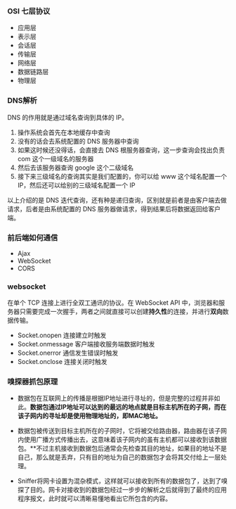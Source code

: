 ### OSI 七层协议
 - 应用层
 - 表示层
 - 会话层
 - 传输层
 - 网络层
 - 数据链路层
 - 物理层


### DNS解析
DNS 的作用就是通过域名查询到具体的 IP。

1. 操作系统会首先在本地缓存中查询
2. 没有的话会去系统配置的 DNS 服务器中查询
3. 如果这时候还没得话，会直接去 DNS 根服务器查询，这一步查询会找出负责 com 这个一级域名的服务器
4. 然后去该服务器查询 google 这个二级域名
5. 接下来三级域名的查询其实是我们配置的，你可以给 www 这个域名配置一个 IP，然后还可以给别的三级域名配置一个 IP

以上介绍的是 DNS 迭代查询，还有种是递归查询，区别就是前者是由客户端去做请求，后者是由系统配置的 DNS 服务器做请求，得到结果后将数据返回给客户端。


### 前后端如何通信
 - Ajax
 - WebSocket
 - CORS



### websocket
在单个 TCP 连接上进行全双工通讯的协议。在 WebSocket API 中，浏览器和服务器只需要完成一次握手，两者之间就直接可以创建**持久性**的连接，并进行**双向**数据传输。

 - Socket.onopen	连接建立时触发
 - Socket.onmessage	客户端接收服务端数据时触发
 - Socket.onerror	通信发生错误时触发
 - Socket.onclose	连接关闭时触发

### 嗅探器抓包原理

 - 数据包在互联网上的传播是根据IP地址进行寻址的，但是完整的过程并非如此。**数据包通过IP地址可以达到的最远的地点就是目标主机所在的子网，而在该子网内的寻址却是使用物理地址的，即MAC地址。**

 - 数据包被传送到目标主机所在的子网时，它将被交给路由器，路由器在该子网内使用广播方式传播出去，这意味着该子网内的虽有主机都可以接收到该数据包。**不过主机接收到数据包后通常会先检查其目的地址，如果目的地址不是自己，那么就是丢弃，只有目的地址为自己的数据包才会将其交付给上一层处理。

 - Sniffer将网卡设置为混杂模式，这样就可以接收到所有的数据包了，达到了嗅探了目的。网卡对接收到的数据包经过一步步的解析之后就得到了最终的应用程序报文，此时就可以清晰易懂地看出它所包含的内容。
